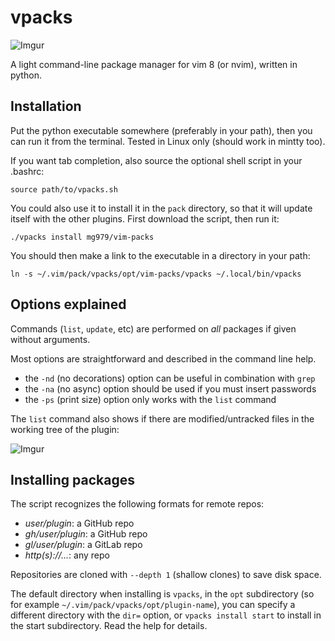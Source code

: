 # vpacks

![Imgur](https://i.imgur.com/xqk21Rm.gif)

A light command-line package manager for vim 8 (or nvim), written in python.

## Installation

Put the python executable somewhere (preferably in your path), then you can run
it from the terminal. Tested in Linux only (should work in mintty too).

If you want tab completion, also source the optional shell script in your
.bashrc:

    source path/to/vpacks.sh

You could also use it to install it in the `pack` directory, so that it will
update itself with the other plugins. First download the script, then run it:

    ./vpacks install mg979/vim-packs

You should then make a link to the executable in a directory in your path:

    ln -s ~/.vim/pack/vpacks/opt/vim-packs/vpacks ~/.local/bin/vpacks

## Options explained

Commands (`list`, `update`, etc) are performed on *all* packages if given
without arguments.

Most options are straightforward and described in the command line help.

- the `-nd` (no decorations) option can be useful in combination with `grep`
- the `-na` (no async) option should be used if you must insert passwords
- the `-ps` (print size) option only works with the `list` command

The `list` command also shows if there are modified/untracked files in the
working tree of the plugin:

![Imgur](https://i.imgur.com/oQn13PY.gif)

## Installing packages

The script recognizes the following formats for remote repos:

- *user/plugin*: a GitHub repo
- *gh/user/plugin*: a GitHub repo
- *gl/user/plugin*: a GitLab repo
- *http(s)://...*: any repo

Repositories are cloned with `--depth 1` (shallow clones) to save disk space.

The default directory when installing is `vpacks`, in the `opt` subdirectory
(so for example `~/.vim/pack/vpacks/opt/plugin-name`), you can specify
a different directory with the `dir=` option, or `vpacks install start` to
install in the start subdirectory. Read the help for details.
